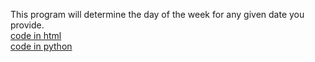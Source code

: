 This program will determine the day of the week for any given date you provide. \
[code in html](https://github.com/itskuldipsingh/Date-to-Day-of-week-calculator/tree/main/HTML) \
[code in python](https://github.com/itskuldipsingh/Date-to-Day-of-week-calculator/tree/main/Python)
